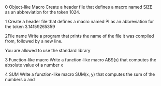 0 Object-like Macro Create a header file that defines a macro named SIZE as an abbreviation for the token 1024.

1 Create a header file that defines a macro named PI as an abbreviation for the token 3.14159265359

2File name
Write a program that prints the name of the file it was compiled from, followed by a new line.

You are allowed to use the standard library

3 Function-like macro
Write a function-like macro ABS(x) that computes the absolute value of a number x

4 SUM
Write a function-like macro SUM(x, y) that computes the sum of the numbers x and 
